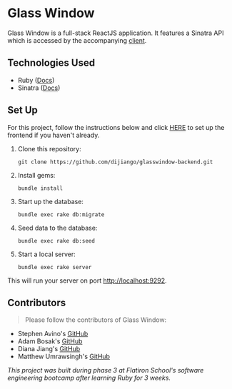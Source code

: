 # Glass Window

Glass Window is a full-stack ReactJS application. It features a Sinatra API which is accessed by the accompanying [client](https://github.com/dijiango/glasswindow-frontend).

## Technologies Used

* Ruby ([Docs](https://www.ruby-lang.org/en/documentation/))
* Sinatra ([Docs](http://sinatrarb.com/documentation.html))

## Set Up
      
For this project, follow the instructions below and click [HERE](https://github.com/dijiango/glasswindow-frontend) to set up the frontend if you haven't already.

1. Clone this repository:
      ```
      git clone https://github.com/dijiango/glasswindow-backend.git
      ```
2. Install gems:
      ```
      bundle install
      ```
3. Start up the database:
      ```
      bundle exec rake db:migrate
      ```
4. Seed data to the database:
      ```
      bundle exec rake db:seed
      ```
5. Start a local server:
      ```
      bundle exec rake server
      ```
This will run your server on port
[http://localhost:9292](http://localhost:9292).

## Contributors
>Please follow the contributors of Glass Window:

* Stephen Avino's [GitHub](https://github.com/stavino)
* Adam Bosak's [GitHub](https://github.com/Bosak3)
* Diana Jiang's [GitHub](https://github.com/dijiango)
* Matthew Umrawsingh's [GitHub](https://github.com/Mumrawsingh)

      
<em>This project was built during phase 3 at Flatiron School's software engineering bootcamp after learning Ruby for 3 weeks.</em>
      
